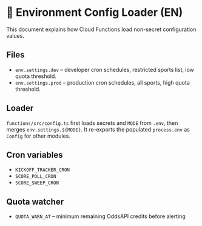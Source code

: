 # 🔧 Environment Config Loader (EN)

This document explains how Cloud Functions load non-secret configuration values.

## Files
- `env.settings.dev` – developer cron schedules, restricted sports list, low quota threshold.
- `env.settings.prod` – production cron schedules, all sports, high quota threshold.

## Loader
`functions/src/config.ts` first loads secrets and `MODE` from `.env`, then merges `env.settings.${MODE}`.
It re-exports the populated `process.env` as `Config` for other modules.

## Cron variables

- `KICKOFF_TRACKER_CRON`
- `SCORE_POLL_CRON`
- `SCORE_SWEEP_CRON`

## Quota watcher

- `QUOTA_WARN_AT` – minimum remaining OddsAPI credits before alerting
